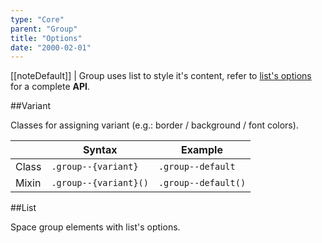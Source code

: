 ```yaml
---
type: "Core"
parent: "Group"
title: "Options"
date: "2000-02-01"
---
```


[[noteDefault]]
| Group uses list to style it's content, refer to [list's options](/core/list/option) for a complete **API**.

##Variant

Classes for assigning variant (e.g.: border / background / font colors).

<div class="table--scroll">

|                         | Syntax                                    | Example                       |
| ----------------------- | ----------------------------------------- | ----------------------------- |
| Class                   | `.group--{variant}`                        | `.group--default`             |
| Mixin                   | `.group--{variant}()`                      | `.group--default()`            |

</div>

<demo>
  <demovanilla src="inline/core/group/options-variant-line">
  </demovanilla>
</demo>

<demo>
  <demovanilla src="inline/core/group/options-variant-stack">
  </demovanilla>
</demo>

##List

Space group elements with list's options.

<demo>
  <demovanilla src="inline/core/group/options-list-line">
  </demovanilla>
</demo>

<demo>
  <demovanilla src="inline/core/group/options-list-stack">
  </demovanilla>
</demo>
